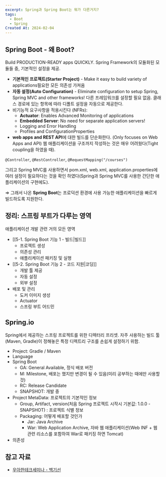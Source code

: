 ```yaml
---
excerpt: Spring과 Spring Boot는 뭐가 다른거지?
tags:
  - Boot
  - Spring
Created At: 2024-02-04
---
```

## Spring Boot - 왜 Boot?

Build PRODUCTION-READY apps QUICKLY. Spring Framework의 모듈화된 모듈들 중, 기본적인 설정을 제공.

- **기본적인 프로젝트(Starter Project)** - Make it easy to build variety of applications필요한 모든 의존성 가져옴
 - **자동 설정(Auto Configuration)** - Eliminate configuration to setup Spring, Spring MVC and other frameworks! 다른 프레임워크를 설정할 필요 없음. 클래스 경로에 있는 항목에 따라 디폴트 설정을 자동으로 제공한다.
- 비기능적 요구사항을 적용시킨다 (NFRs):
    - **Actuator**: Enables Advanced Monitoring of applications
    - **Embedded Server**: No need for separate application servers!
    - Logging and Error Handling
    - Profiles and ConfigurationProperties
- **web apps and REST API**에 대한 빌드를 단순화한다. (Only focuses on Web Apps and API) 웹 애플리케이션을 구조까지 작성하는 것은 매우 어려웠다(Tight coupling을 하였을 때).

`@Controller`, `@RestController`, `@RequestMapping("/courses")`

그리고 Spring MVC를 사용하면서 pom.xml, web.xml, application.properties에 여러 설정이 필요하다는 것을 확인 하였다(Spring과 Spring MVC를 사용한 간단한 애플리케이션의 구현에도).

⇒ 그래서 나온 **Spring Boot**는 프로덕션 환경에 사용 가능한 애플리케이션을 빠르게 빌드하도록 지원한다.

## 정리: 스프링 부트가 다루는 영역
애플리케이션 개발 관련 거의 모든 영역

- [[5-1. Spring Boot 기능 1 - 빌드|빌드]]
  - 프로젝트 생성
  - 의존성 관리
  - 애플리케이션 패키징 및 실행
- [[5-2. Spring Boot 기능 2 - 코드 지원|코딩]]
  - 개발 툴 제공
  - 자동 설정
  - 외부 설정
- 배포 및 관리
  - 도커 이미지 생성
  - Actuator
  - 스프링 부트 어드민

## Spring.io

Spring에서 제공하는 스프링 프로젝트를 위한 디렉터리 프리셋. 자주 사용하는 빌드 툴(Maven, Gradle)이 정해놓은 특정 디렉트리 구조를 손쉽게 설정하기 위함.

- Project: Gradle / Maven
- Language
- Spring Boot
  - GA: General Available, 정식 배포 버전
  - M: Milestone, 배포는 했지만 변경이 될 수 있음(미리 공부하는 때에만 사용할 것)
  - RC: Release Candidate
  - SNAPSHOT: 개발 중
- Project MetaData: 프로젝트의 기본적인 정보
  - Group, Artifact, version(처음 Spring 프로젝트 시작시 기본값: 1.0.0 - SNAPSHOT) : 프로젝트 식별 정보
  - Packaging: 어떻게 배포할 것인가
    - Jar: Java Archive
    - War: Web Application Archive, 자바 웹 애플리케이션(Web INF + 웹 관련 리소스를 포함하여 War로 패키징 하면 Tomcat)
- 의존성

## 참고 자료
- [우아한테크세미나 - 백기선](https://www.youtube.com/watch?v=z0EaPjF3pCQ&t=162s)
